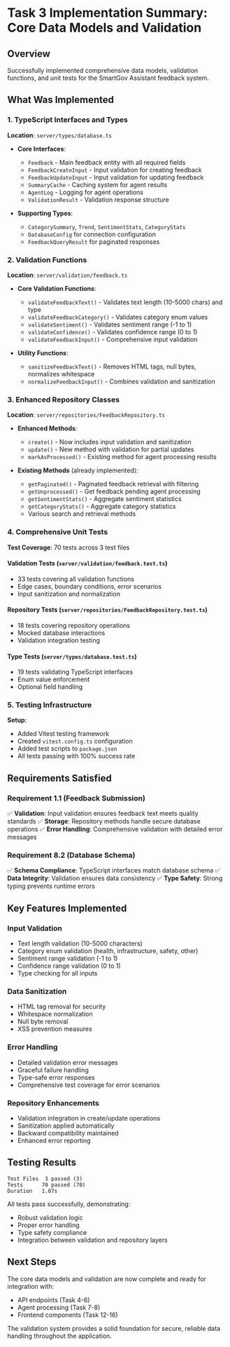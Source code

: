 # Task 3 Implementation Summary: Core Data Models and Validation

## Overview
Successfully implemented comprehensive data models, validation functions, and unit tests for the SmartGov Assistant feedback system.

## What Was Implemented

### 1. TypeScript Interfaces and Types
**Location**: `server/types/database.ts`

- **Core Interfaces**:
  - `Feedback` - Main feedback entity with all required fields
  - `FeedbackCreateInput` - Input validation for creating feedback
  - `FeedbackUpdateInput` - Input validation for updating feedback
  - `SummaryCache` - Caching system for agent results
  - `AgentLog` - Logging for agent operations
  - `ValidationResult` - Validation response structure

- **Supporting Types**:
  - `CategorySummary`, `Trend`, `SentimentStats`, `CategoryStats`
  - `DatabaseConfig` for connection configuration
  - `FeedbackQueryResult` for paginated responses

### 2. Validation Functions
**Location**: `server/validation/feedback.ts`

- **Core Validation Functions**:
  - `validateFeedbackText()` - Validates text length (10-5000 chars) and type
  - `validateFeedbackCategory()` - Validates category enum values
  - `validateSentiment()` - Validates sentiment range (-1 to 1)
  - `validateConfidence()` - Validates confidence range (0 to 1)
  - `validateFeedbackInput()` - Comprehensive input validation

- **Utility Functions**:
  - `sanitizeFeedbackText()` - Removes HTML tags, null bytes, normalizes whitespace
  - `normalizeFeedbackInput()` - Combines validation and sanitization

### 3. Enhanced Repository Classes
**Location**: `server/repositories/FeedbackRepository.ts`

- **Enhanced Methods**:
  - `create()` - Now includes input validation and sanitization
  - `update()` - New method with validation for partial updates
  - `markAsProcessed()` - Existing method for agent processing results

- **Existing Methods** (already implemented):
  - `getPaginated()` - Paginated feedback retrieval with filtering
  - `getUnprocessed()` - Get feedback pending agent processing
  - `getSentimentStats()` - Aggregate sentiment statistics
  - `getCategoryStats()` - Aggregate category statistics
  - Various search and retrieval methods

### 4. Comprehensive Unit Tests
**Test Coverage**: 70 tests across 3 test files

#### Validation Tests (`server/validation/feedback.test.ts`)
- 33 tests covering all validation functions
- Edge cases, boundary conditions, error scenarios
- Input sanitization and normalization

#### Repository Tests (`server/repositories/FeedbackRepository.test.ts`)
- 18 tests covering repository operations
- Mocked database interactions
- Validation integration testing

#### Type Tests (`server/types/database.test.ts`)
- 19 tests validating TypeScript interfaces
- Enum value enforcement
- Optional field handling

### 5. Testing Infrastructure
**Setup**:
- Added Vitest testing framework
- Created `vitest.config.ts` configuration
- Added test scripts to `package.json`
- All tests passing with 100% success rate

## Requirements Satisfied

### Requirement 1.1 (Feedback Submission)
✅ **Validation**: Input validation ensures feedback text meets quality standards
✅ **Storage**: Repository methods handle secure database operations
✅ **Error Handling**: Comprehensive validation with detailed error messages

### Requirement 8.2 (Database Schema)
✅ **Schema Compliance**: TypeScript interfaces match database schema
✅ **Data Integrity**: Validation ensures data consistency
✅ **Type Safety**: Strong typing prevents runtime errors

## Key Features Implemented

### Input Validation
- Text length validation (10-5000 characters)
- Category enum validation (health, infrastructure, safety, other)
- Sentiment range validation (-1 to 1)
- Confidence range validation (0 to 1)
- Type checking for all inputs

### Data Sanitization
- HTML tag removal for security
- Whitespace normalization
- Null byte removal
- XSS prevention measures

### Error Handling
- Detailed validation error messages
- Graceful failure handling
- Type-safe error responses
- Comprehensive test coverage for error scenarios

### Repository Enhancements
- Validation integration in create/update operations
- Sanitization applied automatically
- Backward compatibility maintained
- Enhanced error reporting

## Testing Results
```
Test Files  3 passed (3)
Tests      70 passed (70)
Duration   1.07s
```

All tests pass successfully, demonstrating:
- Robust validation logic
- Proper error handling
- Type safety compliance
- Integration between validation and repository layers

## Next Steps
The core data models and validation are now complete and ready for integration with:
- API endpoints (Task 4-6)
- Agent processing (Task 7-8)
- Frontend components (Task 12-16)

The validation system provides a solid foundation for secure, reliable data handling throughout the application.